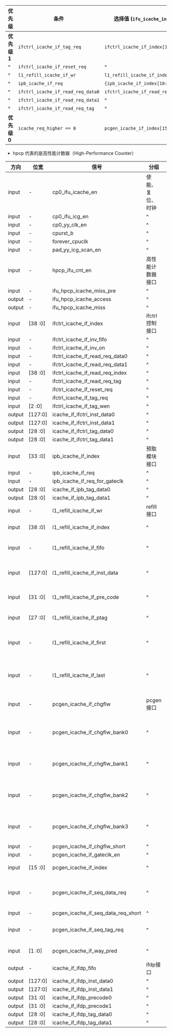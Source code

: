 | **优先级**   | **条件**                          | **选择值 (`ifu_icache_index[15:0]`)**   |
| ------------ | --------------------------------- | --------------------------------------- |
| **优先级 1** | `ifctrl_icache_if_tag_req`        | `ifctrl_icache_if_index[15:0]`          |
| ^            | `ifctrl_icache_if_reset_req`      | ^                                       |
| ^            | `l1_refill_icache_if_wr`          | `l1_refill_icache_if_index[15:0]`       |
| ^            | `ipb_icache_if_req`               | `{ipb_icache_if_index[10:0], 5'b0}`     |
| ^            | `ifctrl_icache_if_read_req_data0` | `ifctrl_icache_if_read_req_index[15:0]` |
| ^            | `ifctrl_icache_if_read_req_data1` | ^                                       |
| ^            | `ifctrl_icache_if_read_req_tag`   | ^                                       |
| **优先级 0** | `icache_req_higher == 0`          | `pcgen_icache_if_index[15:0]`           |

- hpcp 代表的是高性能计数器（High-Performance Counter）

| **方向** | **位宽** | **信号**                           | **分组**         | **描述**                 |
| -------- | -------- | ---------------------------------- | ---------------- | ------------------------ |
| input    | -        | cp0_ifu_icache_en                  | 使能、复位、时钟 |
| input    | -        | cp0_ifu_icg_en                     | ^                |
| input    | -        | cp0_yy_clk_en                      | ^                |
| input    | -        | cpurst_b                           | ^                |
| input    | -        | forever_cpuclk                     | ^                |
| input    | -        | pad_yy_icg_scan_en                 | ^                |
| input    | -        | hpcp_ifu_cnt_en                    | 高性能计数器接口 |
| input    | -        | ifu_hpcp_icache_miss_pre           | ^                |
| output   | -        | ifu_hpcp_icache_access             | ^                |
| output   | -        | ifu_hpcp_icache_miss               | ^                |
| input    | [38 :0]  | ifctrl_icache_if_index             | ifctrl控制接口   |
| input    | -        | ifctrl_icache_if_inv_fifo          | ^                |
| input    | -        | ifctrl_icache_if_inv_on            | ^                |
| input    | -        | ifctrl_icache_if_read_req_data0    | ^                |
| input    | -        | ifctrl_icache_if_read_req_data1    | ^                |
| input    | [38 :0]  | ifctrl_icache_if_read_req_index    | ^                |
| input    | -        | ifctrl_icache_if_read_req_tag      | ^                |
| input    | -        | ifctrl_icache_if_reset_req         | ^                |
| input    | -        | ifctrl_icache_if_tag_req           | ^                |
| input    | [2  :0]  | ifctrl_icache_if_tag_wen           | ^                |
| output   | [127:0]  | icache_if_ifctrl_inst_data0        | ^                |
| output   | [127:0]  | icache_if_ifctrl_inst_data1        | ^                |
| output   | [28 :0]  | icache_if_ifctrl_tag_data0         | ^                |
| output   | [28 :0]  | icache_if_ifctrl_tag_data1         | ^                |
| input    | [33 :0]  | ipb_icache_if_index                | 预取模块接口     |
| input    | -        | ipb_icache_if_req                  | ^                |
| input    | -        | ipb_icache_if_req_for_gateclk      | ^                |
| output   | [28 :0]  | icache_if_ipb_tag_data0            | ^                |
| output   | [28 :0]  | icache_if_ipb_tag_data1            | ^                |
| input    | -        | l1_refill_icache_if_wr             | refill接口       | 重填使能信号             |
| input    | [38 :0]  | l1_refill_icache_if_index          | ^                | 重填的index              |
| input    | -        | l1_refill_icache_if_fifo           | ^                | 重填way信息              |
| input    | [127:0]  | l1_refill_icache_if_inst_data      | ^                | 重填data信息             |
| input    | [31 :0]  | l1_refill_icache_if_pre_code       | ^                | 重填precode信息          |
| input    | [27 :0]  | l1_refill_icache_if_ptag           | ^                | 重填tag信息              |
| input    | -        | l1_refill_icache_if_first          | ^                | 重填需要4拍，第1拍标识   |
| input    | -        | l1_refill_icache_if_last           | ^                | 重填需要4拍，最后1拍标识 |
| input    | -        | pcgen_icache_if_chgflw             | pcgen接口        | PC改变的重新取指 |
| input    | -        | pcgen_icache_if_chgflw_bank0       | ^                | PC改变，读data的bank0 |
| input    | -        | pcgen_icache_if_chgflw_bank1       | ^                | PC改变，读data的bank1 |
| input    | -        | pcgen_icache_if_chgflw_bank2       | ^                | PC改变，读data的bank2 |
| input    | -        | pcgen_icache_if_chgflw_bank3       | ^                | PC改变，读data的bank3 |
| input    | -        | pcgen_icache_if_chgflw_short       | ^                |
| input    | -        | pcgen_icache_if_gateclk_en         | ^                |
| input    | [15 :0]  | pcgen_icache_if_index              | ^                | 读cache的index |
| input    | -        | pcgen_icache_if_seq_data_req       | ^                | 正常取指，data的请求 |
| input    | -        | pcgen_icache_if_seq_data_req_short | ^                |
| input    | -        | pcgen_icache_if_seq_tag_req        | ^                | 正常取指，tag的请求 |
| input    | [1  :0]  | pcgen_icache_if_way_pred           | ^                | 路预测值 |
| output   | -        | icache_if_ifdp_fifo                | ifdp接口         |
| output   | [127:0]  | icache_if_ifdp_inst_data0          | ^                |
| output   | [127:0]  | icache_if_ifdp_inst_data1          | ^                |
| output   | [31 :0]  | icache_if_ifdp_precode0            | ^                |
| output   | [31 :0]  | icache_if_ifdp_precode1            | ^                |
| output   | [28 :0]  | icache_if_ifdp_tag_data0           | ^                |
| output   | [28 :0]  | icache_if_ifdp_tag_data1           | ^                |
